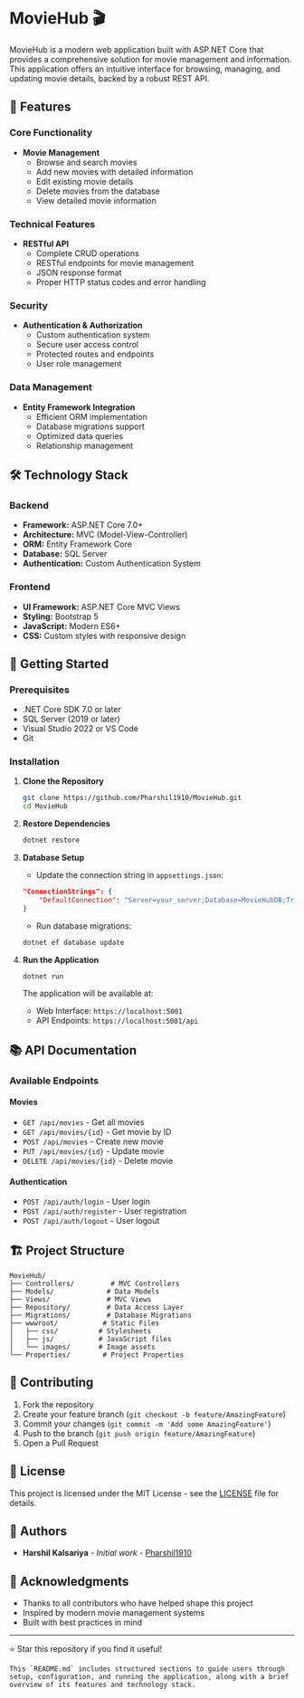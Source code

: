 # MovieHub 🎬

MovieHub is a modern web application built with ASP.NET Core that provides a comprehensive solution for movie management and information. This application offers an intuitive interface for browsing, managing, and updating movie details, backed by a robust REST API.

## 🌟 Features

### Core Functionality
- **Movie Management**
  - Browse and search movies
  - Add new movies with detailed information
  - Edit existing movie details
  - Delete movies from the database
  - View detailed movie information

### Technical Features
- **RESTful API**
  - Complete CRUD operations
  - RESTful endpoints for movie management
  - JSON response format
  - Proper HTTP status codes and error handling

### Security
- **Authentication & Authorization**
  - Custom authentication system
  - Secure user access control
  - Protected routes and endpoints
  - User role management

### Data Management
- **Entity Framework Integration**
  - Efficient ORM implementation
  - Database migrations support
  - Optimized data queries
  - Relationship management

## 🛠️ Technology Stack

### Backend
- **Framework:** ASP.NET Core 7.0+
- **Architecture:** MVC (Model-View-Controller)
- **ORM:** Entity Framework Core
- **Database:** SQL Server
- **Authentication:** Custom Authentication System

### Frontend
- **UI Framework:** ASP.NET Core MVC Views
- **Styling:** Bootstrap 5
- **JavaScript:** Modern ES6+
- **CSS:** Custom styles with responsive design

## 🚀 Getting Started

### Prerequisites
- .NET Core SDK 7.0 or later
- SQL Server (2019 or later)
- Visual Studio 2022 or VS Code
- Git

### Installation

1. **Clone the Repository**
   ```bash
   git clone https://github.com/Pharshil1910/MovieHub.git
   cd MovieHub
   ```

2. **Restore Dependencies**
   ```bash
   dotnet restore
   ```

3. **Database Setup**
   - Update the connection string in `appsettings.json`:
   ```json
   "ConnectionStrings": {
       "DefaultConnection": "Server=your_server;Database=MovieHubDB;Trusted_Connection=True;MultipleActiveResultSets=true"
   }
   ```
   - Run database migrations:
   ```bash
   dotnet ef database update
   ```

4. **Run the Application**
   ```bash
   dotnet run
   ```
   The application will be available at:
   - Web Interface: `https://localhost:5001`
   - API Endpoints: `https://localhost:5001/api`

## 📚 API Documentation

### Available Endpoints

#### Movies
- `GET /api/movies` - Get all movies
- `GET /api/movies/{id}` - Get movie by ID
- `POST /api/movies` - Create new movie
- `PUT /api/movies/{id}` - Update movie
- `DELETE /api/movies/{id}` - Delete movie

#### Authentication
- `POST /api/auth/login` - User login
- `POST /api/auth/register` - User registration
- `POST /api/auth/logout` - User logout

## 🏗️ Project Structure

```
MovieHub/
├── Controllers/         # MVC Controllers
├── Models/             # Data Models
├── Views/              # MVC Views
├── Repository/         # Data Access Layer
├── Migrations/         # Database Migrations
├── wwwroot/           # Static Files
│   ├── css/          # Stylesheets
│   ├── js/           # JavaScript files
│   └── images/       # Image assets
└── Properties/        # Project Properties
```

## 🤝 Contributing

1. Fork the repository
2. Create your feature branch (`git checkout -b feature/AmazingFeature`)
3. Commit your changes (`git commit -m 'Add some AmazingFeature'`)
4. Push to the branch (`git push origin feature/AmazingFeature`)
5. Open a Pull Request

## 📝 License

This project is licensed under the MIT License - see the [LICENSE](LICENSE) file for details.

## 👥 Authors

- **Harshil Kalsariya** - *Initial work* - [Pharshil1910](https://github.com/Pharshil1910)

## 🙏 Acknowledgments

- Thanks to all contributors who have helped shape this project
- Inspired by modern movie management systems
- Built with best practices in mind

---

⭐ Star this repository if you find it useful!

```
This `README.md` includes structured sections to guide users through setup, configuration, and running the application, along with a brief overview of its features and technology stack.

